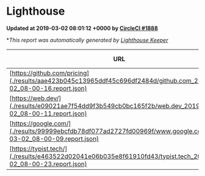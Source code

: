 
# Lighthouse

**Updated at 2019-03-02 08:01:12 +0000 by [CircleCI #1888](https://circleci.com/gh/ItinerisLtd/lighthouse-keeper-example/1888)**

**This report was automatically generated by [Lighthouse Keeper](https://github.com/itinerisltd/lighthouse-keeper)*

| URL | Performance | Accessibility | Best Practices | SEO | PWA | Updated At |
| --- | --- | --- | --- | --- | --- | --- |
| [https://github.com/pricing](./results/aae423b045c13965ddf45c696df2484d/github.com_2019-03-02_08-00-16.report.json) | 0.8 | 0.89 | 0.93 | 0.9 | 0.58 | 2019-03-02T08:00:16.697Z |
| [https://web.dev/](./results/e09021ae7f54dd9f3b549cb0bc165f2b/web.dev_2019-03-02_08-00-11.report.json) | 0.97 | 0.93 | 1 | 0.91 | 1 | 2019-03-02T08:00:11.395Z |
| [https://google.com/](./results/99999ebcfdb78df077ad2727fd00969f/www.google.com_2019-03-02_08-00-09.report.json) | 0.93 | 0.71 | 0.93 | 0.8 | 0.58 | 2019-03-02T08:00:09.969Z |
| [https://typist.tech/](./results/e463522d02041e06b035e8f61910fd43/typist.tech_2019-03-02_08-00-23.report.json) | 1 |  |  |  |  | 2019-03-02T08:00:23.379Z |
